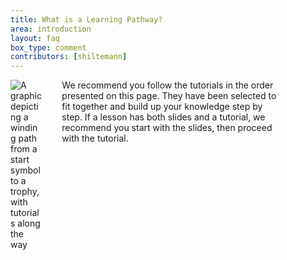 ```yaml
---
title: What is a Learning Pathway?
area: introduction
layout: faq
box_type: comment
contributors: [shiltemann]
---
```


<div style="display:inline-block;vertical-align:top;width:10%">
<img src="{{site.baseurl}}/assets/images/learning-pathway.png" alt="A graphic depicting a winding path from a start symbol to a trophy, with tutorials along the way" class="invert-safe" />
</div>
<div  style="display:inline-block; margin-left: 2em; width:70%">
We recommend you follow the tutorials in the order presented on this page. They have been selected to fit together and build up your knowledge step by step. If a lesson has both slides and a tutorial, we recommend you start with the slides, then proceed with the tutorial.
</div>
